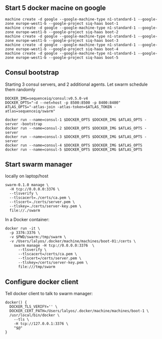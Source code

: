 ## Start 5 docker macine on google

```
machine create -d google --google-machine-type n1-standard-1 --google-zone europe-west1-b --google-project siq-haas boot-1
machine create -d google --google-machine-type n1-standard-1 --google-zone europe-west1-b --google-project siq-haas boot-2
machine create -d google --google-machine-type n1-standard-1 --google-zone europe-west1-b --google-project siq-haas boot-3
machine create -d google --google-machine-type n1-standard-1 --google-zone europe-west1-b --google-project siq-haas boot-4
machine create -d google --google-machine-type n1-standard-1 --google-zone europe-west1-b --google-project siq-haas boot-5
```

## Consul bootstrap

Starting 3 consul servers, and 2 additional agents. Let swarm schedule them randomly

```
DOCKER_IMG=sequenceiq/consul:v0.5.0-v4
DOCKER_OPTS="-d --net=host -p 8500:8500 -p 8400:8400"
ATLAS_OPTS="-atlas-join -atlas-token=$ATLAS_TOKEN -atlas=sequenceiq/swarm"

docker run --name=consul-1 $DOCKER_OPTS $DOCKER_IMG $ATLAS_OPTS -server -bootstrap
docker run --name=consul-2 $DOCKER_OPTS $DOCKER_IMG $ATLAS_OPTS -server
docker run --name=consul-3 $DOCKER_OPTS $DOCKER_IMG $ATLAS_OPTS -server
docker run --name=consul-4 $DOCKER_OPTS $DOCKER_IMG $ATLAS_OPTS
docker run --name=consul-5 $DOCKER_OPTS $DOCKER_IMG $ATLAS_OPTS
```

## Start swarm manager

locally on laptop/host
```
swarm-0.1.0 manage \
  -H tcp://0.0.0.0:3376 \
  --tlsverify \
  --tlscacert=./certs/ca.pem \
  --tlscert=./certs/server.pem \
  --tlskey=./certs/server-key.pem \
  file://./swarm
```

In a Docker container:
```
docker run -it \
  -p 3376:3376 \
  -v $PWD/swarm:/tmp/swarm \
  -v /Users/lalyos/.docker/machine/machines/boot-01:/certs \
    swarm manage -H tcp://0.0.0.0:3376  \
      --tlsverify \
      --tlscacert=/certs/ca.pem \
      --tlscert=/certs/server.pem \
      --tlskey=/certs/server-key.pem \
      file:///tmp/swarm
```

## Configure docker client

Tell docker client to talk to swarm manager:

```
docker() { 
  DOCKER_TLS_VERIFY='' \
  DOCKER_CERT_PATH=/Users/lalyos/.docker/machine/machines/boot-1 \
  /usr/local/bin/docker \
    --tls \
    -H tcp://127.0.0.1:3376 \
    "$@"
}
```